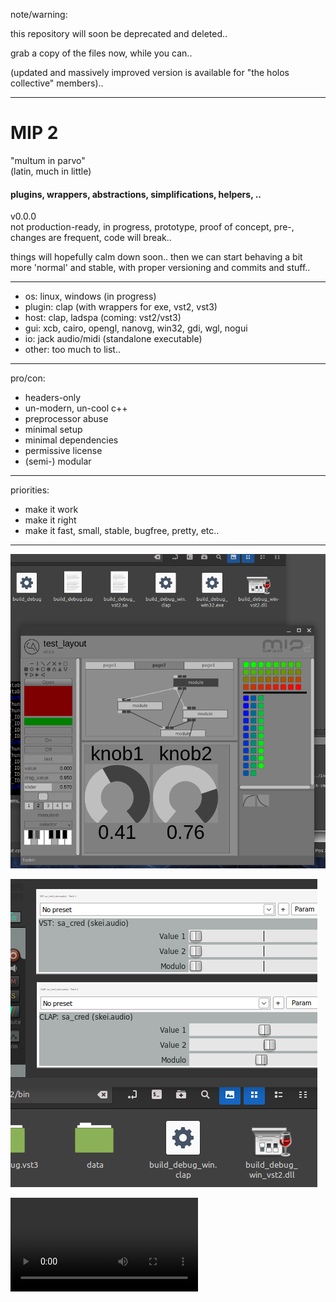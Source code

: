 


note/warning:

this repository will soon be deprecated and deleted..

grab a copy of the files now, while you can..

(updated and massively improved version is available for "the holos collective" members)..



-----

# MIP 2
"multum in parvo"  
(latin, much in little)

#### plugins, wrappers, abstractions, simplifications, helpers, ..

v0.0.0  
not production-ready, in progress, prototype, proof of concept, pre-, changes are frequent, code will break..

things will hopefully calm down soon.. then we can start behaving a bit more 'normal' and stable, with proper versioning and commits and stuff..

---

- os: linux, windows (in progress)
- plugin: clap (with wrappers for exe, vst2, vst3)
- host: clap, ladspa (coming: vst2/vst3)
- gui: xcb, cairo, opengl, nanovg, win32, gdi, wgl, nogui
- io: jack audio/midi (standalone executable)
- other: too much to list..

---

pro/con:

- headers-only
- un-modern, un-cool c++
- preprocessor abuse
- minimal setup
- minimal dependencies
- permissive license
- (semi-) modular


---

priorities:

- make it work
- make it right
- make it fast, small, stable, bugfree, pretty, etc..

---

![mip2_screenshot3](doc/screenshots/mip2_screenshot3.png)

![mip2_screenshot1](doc/screenshots/mip2_screenshot1.png)

![mip2_peek1](doc/screenshots/mip2_peek1.mp4)

